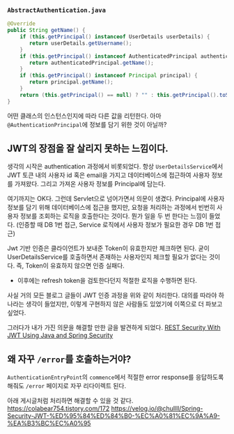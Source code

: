 ### `AbstractAuthentication.java`

```java
@Override  
public String getName() {  
    if (this.getPrincipal() instanceof UserDetails userDetails) {  
       return userDetails.getUsername();  
    }  
    if (this.getPrincipal() instanceof AuthenticatedPrincipal authenticatedPrincipal) {  
       return authenticatedPrincipal.getName();  
    }  
    if (this.getPrincipal() instanceof Principal principal) {  
       return principal.getName();  
    }  
    return (this.getPrincipal() == null) ? "" : this.getPrincipal().toString();  
}
```

어떤 클래스의 인스턴스인지에 따라 다른 값을 리턴한다.
아마 `@AuthenticationPrincipal`에 정보를 담기 위한 것이 아닐까?

## JWT의 장점을 잘 살리지 못하는 느낌이다.

생각의 시작은 authentication 과정에서 비롯되었다.
항상 `UserDetailsService`에서 JWT 토큰 내의 사용자 id 혹은 email을 가지고 데이터베이스에 접근하여 사용자 정보를 가져왔다.
그리고 가져온 사용자 정보를 Principal에 담는다.

여기까지는 OK다.
그런데 Servlet으로 넘어가면서 의문이 생겼다.
Principal에 사용자 정보를 담기 위해 데이터베이스에 접근을 했지만, 요청을 처리하는 과정에서 빈번히 사용자 정보를 조회하는 로직을 호출한다는 것이다.
뭔가 일을 두 번 한다는 느낌이 들었다. (인증할 때 DB 1번 접근, Service 로직에서 사용자 정보가 필요한 경우 DB 1번 접근)

Jwt 기반 인증은 클라이언트가 보내준 Token이 유효한지만 체크하면 된다.
굳이 UserDetailsService를 호출하면서 존재하는 사용자인지 체크할 필요가 없다는 것이다.
즉, Token이 유효하지 않으면 인증 실패다.
- 이후에는 refresh token을 검토한다던지 적절한 로직을 수행하면 된다.

사실 거의 모든 블로그 글들이 JWT 인증 과정을 위와 같이 처리한다.
대의를 따라야 하나라는 생각이 들었지만, 이렇게 구현하지 않은 사람들도 있었기에 이쪽으로 더 파보고 싶었다.

그러다가 내가 가진 의문을 해결할 만한 글을 발견하게 되었다.
[REST Security With JWT Using Java and Spring Security](https://www.toptal.com/java/rest-security-with-jwt-spring-security-and-java)


## 왜 자꾸 `/error`를 호출하는거야?

`AuthenticationEntryPoint`의 `commence`에서 적절한 error response를 응답하도록 해줘도 `/error` 페이지로 자꾸 리다이렉트 된다.

아래 게시글처럼 처리하면 해결할 수 있을 것 같다.
https://colabear754.tistory.com/172
https://velog.io/@chullll/Spring-Security-JWT-%ED%95%84%ED%84%B0-%EC%A0%81%EC%9A%A9-%EA%B3%BC%EC%A0%95